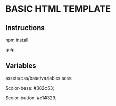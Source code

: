 BASIC HTML TEMPLATE
===================

Instructions
----------------------

npm install

gulp


Variables
---------
assets/css/base/variables.scss

$color-base: #382c63;

$color-button: #e14329;
